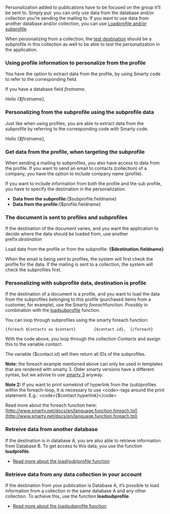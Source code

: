 Personalization added to publications have to be focused on the group
it’ll be sent to. Simply put: you can only use data from the database
and/or collection you’re sending the mailing to. If you want to use data
from another database and/or collection, you can use [Loadprofile and/or
subprofile](./loadprofile-and-loadsubprofile.en.md).

When personalizing from a collection, the [test
destination](./what-is-the-test-destination.en.md)
should be a subprofile in this collection as well to be able to test the
personalization in the application.

### Using profile information to personalize from the profile

You have the option to extract data from the profile, by using Smarty
code to refer to the corresponding field.

If you have a database field *firstname*.

*Hello {\$firstname},*

### Personalizing from the subprofile using the subprofile data

Just like when using profiles, you are able to extract data from the
subprofile by referring to the corresponding code with Smarty code.

*Hello {\$firstname},*

### Get data from the profile, when targeting the subprofile

When sending a mailing to subprofiles, you also have access to data from
the profile. If you want to send an email to contacts (collection) of a
company, you have the option to include company name (profile).

If you want to include information from both the profile and the sub
profile, you have to specify the destination in the personalization.

-   **Data from the subprofile:**{\$subprofile.fieldname}
-   **Data from the profile:**{\$profile.fieldname}

### The document is sent to profiles and subprofiles

If the destination of the document varies, and you want the application
to decide where the data should be loaded from, use another
prefix:*destination*

Load data from the profile or from the subprofile:
**{\$destination.fieldname}**

When the email is being sent to profiles, the system will first check
the profile for the data. If the mailing is sent to a collection, the
system will check the subprofiles first.

### Personalizing with subprofile data, destination is profile

If the destination of a document is a profile, and you want to load the
data from the subprofiles belonging to this profile (purchased items
from a customer, for example), use the Smarty *foreach*function.
Possibly in combination with the
[loadsubprofile](./loadprofile-and-loadsubprofile.en.md)
function.

You can loop through subprofiles using the smarty foreach function:

`{foreach $Contacts as $contact}        {$contact.id},  {/foreach}`

With the code above, you loop through the collection *Contacts* and
assign this to the variable *contact*.

The variable {\$contact.id} will then return all IDs of the subprofiles.

**Note:** the foreach example mentioned above can only be used in
templates that are rendered with smarty 3. Older smarty versions have a
different syntax, but we advise to use [smarty
3](./smarty-2-vs-smarty-3) anyway.

**Note 2:** If you want to print somekind of hyperlink from the
(sub)profiles within the foreach-loop, it is necessary to use
\<code\>-tags around the print statement. E.g.:
\<code\>{\$contact.hyperlink}\</code\>

Read more about the foreach function here:
[http://www.smarty.net/docs/en/language.function.foreach.tpl](http://www.smarty.net/docs/en/language.function.foreach.tpl)

### Retreive data from another database

If the destination is in database A, you are also able to retrieve
information from Database B. To get access to this data, you use the
function **loadprofile**.

-   [Read more about the load(sub)profile
    function](./loadprofile-and-loadsubprofile.en.md)

### Retrieve data from any data collection in your account

If the destination from your publication is Database A, it’s possible to
load information from a collection in the same database A and any other
collection. To achieve this, use the function **loadsubprofile**.

-   [Read more about the loadsubprofile
    function](./loadprofile-and-loadsubprofile.en.md)

